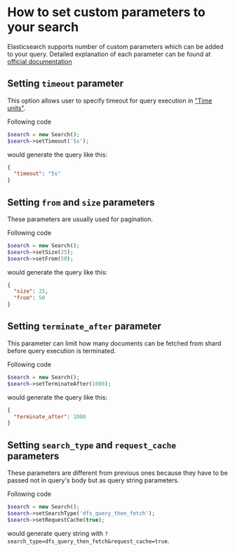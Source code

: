 # How to set custom parameters to your search

Elasticsearch supports number of custom parameters which can be added to your query. Detailed explanation of each parameter can be found at [official documentation](https://www.elastic.co/guide/en/elasticsearch/reference/current/search-request-body.html#_parameters_5)

## Setting `timeout` parameter

This option allows user to specify timeout for query execution in ["Time units"](https://www.elastic.co/guide/en/elasticsearch/reference/current/common-options.html#time-units).

Following code

```php
$search = new Search();
$search->setTimeout('5s');
```

would generate the query like this:
```json
{
  "timeout": "5s"
}
```

## Setting `from` and `size` parameters

These parameters are usually used for pagination.

Following code

```php
$search = new Search();
$search->setSize(25);
$search->setFrom(50);
```

would generate the query like this:
```json
{
  "size": 25,
  "from": 50
}
```

## Setting `terminate_after` parameter

This parameter can limit how many documents can be fetched from shard before query execution is terminated.

Following code

```php
$search = new Search();
$search->setTerminateAfter(1000);
```

would generate the query like this:
```json
{
  "terminate_after": 1000
}
```

## Setting `search_type` and `request_cache` parameters

These parameters are different from previous ones because they have to be passed not in query's body but as query string parameters.

Following code

```php
$search = new Search();
$search->setSearchType('dfs_query_then_fetch');
$search->setRequestCache(true);
```

would generate query string with `?search_type=dfs_query_then_fetch&request_cache=true`.